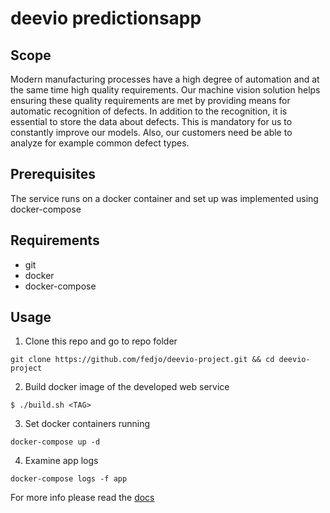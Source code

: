 # deevio predictionsapp

## Scope
Modern manufacturing processes have a high degree of automation and at the same time high
quality requirements. Our machine vision solution helps ensuring these quality requirements are
met by providing means for automatic recognition of defects. In addition to the recognition, it is
essential to store the data about defects. This is mandatory for us to constantly improve our
models. Also, our customers need be able to analyze for example common defect types.

## Prerequisites
The service runs on a docker container and set up was implemented using
docker-compose

## Requirements
- git
- docker
- docker-compose

## Usage
1. Clone this repo and go to repo folder
```
git clone https://github.com/fedjo/deevio-project.git && cd deevio-project
```
2. Build docker image of the developed web service
```
$ ./build.sh <TAG>
```
3. Set docker containers running
```
docker-compose up -d
```
4. Examine app logs
```
docker-compose logs -f app
```

For more info please read the [docs](doc/)
